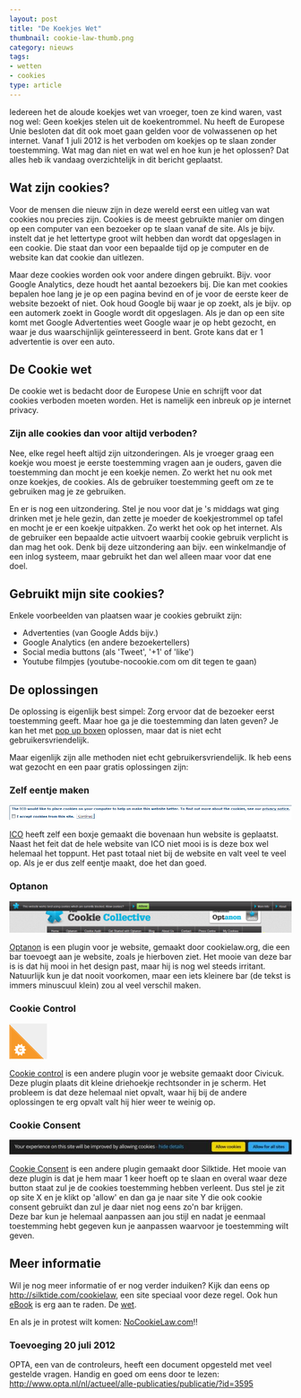 ```yaml
---
layout: post
title: "De Koekjes Wet"
thumbnail: cookie-law-thumb.png
category: nieuws
tags:
- wetten
- cookies
type: article
---
```

Iedereen het de aloude koekjes wet van vroeger, toen ze kind waren, vast nog
wel: Geen koekjes stelen uit de koekentrommel. Nu heeft de Europese Unie
besloten dat dit ook moet gaan gelden voor de volwassenen op het internet.
Vanaf 1 juli 2012 is het verboden om koekjes op te slaan zonder
toestemming. Wat mag dan niet en wat wel en hoe kun je het oplossen? Dat alles
heb ik vandaag overzichtelijk in dit bericht geplaatst.

<!--more-->

## Wat zijn cookies?

Voor de mensen die nieuw zijn in deze wereld eerst een uitleg van wat cookies
nou precies zijn. Cookies is de meest gebruikte manier om dingen op een
computer van een bezoeker op te slaan vanaf de site. Als je bijv. instelt dat
je het lettertype groot wilt hebben dan wordt dat opgeslagen in een cookie.
Die staat dan voor een bepaalde tijd op je computer en de website kan dat
cookie dan uitlezen.

Maar deze cookies worden ook voor andere dingen gebruikt. Bijv. voor Google
Analytics, deze houdt het aantal bezoekers bij. Die kan met cookies bepalen
hoe lang je je op een pagina bevind en of je voor de eerste keer de website
bezoekt of niet. Ook houd Google bij waar je op zoekt, als je bijv. op een
automerk zoekt in Google wordt dit opgeslagen. Als je dan op een site komt met
Google Advertenties weet Google waar je op hebt gezocht, en waar je dus
waarschijnlijk geïnteresseerd in bent. Grote kans dat er 1 advertentie is over
een auto.

## De Cookie wet

De cookie wet is bedacht door de Europese Unie en schrijft voor dat cookies
verboden moeten worden. Het is namelijk een inbreuk op je internet privacy.

### Zijn alle cookies dan voor altijd verboden?

Nee, elke regel heeft altijd zijn uitzonderingen. Als je vroeger graag een
koekje wou moest je eerste toestemming vragen aan je ouders, gaven die
toestemming dan mocht je een koekje nemen. Zo werkt het nu ook met onze
koekjes, de cookies. Als de gebruiker toestemming geeft om ze te gebruiken mag
je ze gebruiken.

En er is nog een uitzondering. Stel je nou voor dat je 's middags wat ging
drinken met je hele gezin, dan zette je moeder de koekjestrommel op tafel en
mocht je er een koekje uitpakken. Zo werkt het ook op het internet. Als de
gebruiker een bepaalde actie uitvoert waarbij cookie gebruik verplicht is dan
mag het ook. Denk bij deze uitzondering aan bijv. een winkelmandje of een
inlog systeem, maar gebruikt het dan wel alleen maar voor dat ene doel.

## Gebruikt mijn site cookies?

Enkele voorbeelden van plaatsen waar je cookies gebruikt zijn:

 - Advertenties (van Google Adds bijv.)
 - Google Analytics (en andere bezoekertellers)
 - Social media buttons (als 'Tweet', '+1' of 'like')
 - Youtube filmpjes (youtube-nocookie.com om dit tegen te gaan)

## De oplossingen

De oplossing is eigenlijk best simpel: Zorg ervoor dat de bezoeker eerst
toestemming geeft. Maar hoe ga je die toestemming dan laten geven? Je kan het
met
[pop up boxen](http://www.davidnaylor.co.uk/eu-cookies-directive-interactive-guide-to-25th-may-and-what-it-means-for-you.html)
oplossen, maar dat is niet echt gebruikersvriendelijk.

Maar eigenlijk zijn alle methoden niet echt gebruikersvriendelijk. Ik heb eens
wat gezocht en een paar gratis oplossingen zijn:

### Zelf eentje maken

![De box van ICO](/img/2012/05/cookie-law-ico.png)

[ICO](http://www.ico.gov.uk/) heeft zelf een boxje gemaakt die bovenaan hun
website is geplaatst. Naast het feit dat de hele website van ICO niet mooi is
is deze box wel helemaal het toppunt. Het past totaal niet bij de website en
valt veel te veel op.  Als je er dus zelf eentje maakt, doe het dan goed.

### Optanon

![De Optanon bar](/img/2012/05/cookie-law-cookie-collective.png)

[Optanon](http://www.cookielaw.org/) is een plugin voor je website, gemaakt
door cookielaw.org, die een bar toevoegt aan je website, zoals je hierboven
ziet. Het mooie van deze bar is is dat hij mooi in het design past, maar hij
is nog wel steeds irritant. Natuurlijk kun je dat nooit voorkomen, maar een
iets kleinere bar (de tekst is immers minuscuul klein) zou al veel verschil
maken.

### Cookie Control

![De Cookie Control bar](/img/2012/05/cookie-law-cookie-control.png)

[Cookie control](http://www.civicuk.com/cookie-law/index) is een andere plugin
voor je website gemaakt door Civicuk.<br /> Deze plugin plaats dit kleine
driehoekje rechtsonder in je scherm. Het probleem is dat deze helemaal niet
opvalt, waar hij bij de andere oplossingen te erg opvalt valt hij hier weer te
weinig op.

### Cookie Consent

![De Cookie Consent bar](/img/2012/05/cookie-law-cookie-consent.png)

[Cookie Consent](http://silktide.com/cookieconsent) is een andere plugin
gemaakt door Silktide. Het mooie van deze plugin is dat je hem maar 1 keer
hoeft op te slaan en overal waar deze button staat zul je de cookies
toestemming hebben verleent. Dus stel je zit op site X en je klikt op 'allow'
en dan ga je naar site Y die ook cookie consent gebruikt dan zul je daar niet
nog eens zo'n bar krijgen.<br /> Deze bar kun je helemaal aanpassen aan jou
stijl en nadat je eenmaal toestemming hebt gegeven kun je aanpassen waarvoor
je toestemming wilt geven.

## Meer informatie
Wil je nog meer informatie of er nog verder induiken? Kijk dan eens op
http://silktide.com/cookielaw, een site speciaal voor deze regel. Ook hun
[eBook](http://silktide.com/cookielaw/resources/free-ebook-on-the-cookie-law)
is erg aan te raden.
De [wet](http://register.consilium.europa.eu/pdf/en/09/st03/st03674.en09.pdf).

En als je in protest wilt komen: [NoCookieLaw.com](http://nocookielaw.com/)!!

### Toevoeging 20 juli 2012
OPTA, een van de controleurs, heeft een document opgesteld met veel gestelde
vragen. Handig en goed om eens door te lezen:
http://www.opta.nl/nl/actueel/alle-publicaties/publicatie/?id=3595
